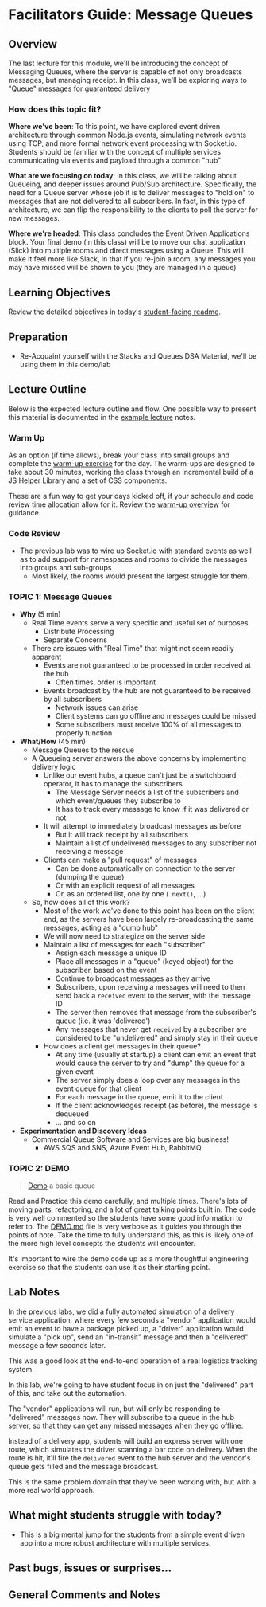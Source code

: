# Facilitators Guide: Message Queues

## Overview

The last lecture for this module, we'll be introducing the concept of Messaging Queues, where the server is capable of not only broadcasts messages, but managing receipt. In this class, we'll be exploring ways to "Queue" messages for guaranteed delivery

### How does this topic fit?

**Where we've been**:
To this point, we have explored event driven architecture through common Node.js events, simulating network events using TCP, and more formal network event processing with Socket.io. Students should be familiar with the concept of multiple services communicating via events and payload through a common "hub"

**What are we focusing on today**:
In this class, we will be talking about Queueing, and deeper issues around Pub/Sub architecture. Specifically, the need for a Queue server whose job it is to deliver messages to "hold on" to messages that are not delivered to all subscribers. In fact, in this type of architecture, we can flip the responsibility to the clients to poll the server for new messages.

**Where we're headed**:
This class concludes the Event Driven Applications block. Your final demo (in this class) will be to move our chat application (Slick) into multiple rooms and direct messages using a Queue. This will make it feel more like Slack, in that if you re-join a room, any messages you may have missed will be shown to you (they are managed in a queue)

## Learning Objectives

Review the detailed objectives in today's [student-facing readme](../README.md).

## Preparation

- Re-Acquaint yourself with the Stacks and Queues DSA Material, we'll be using them in this demo/lab

## Lecture Outline

Below is the expected lecture outline and flow. One possible way to present this material is documented in the [example lecture](./LECTURE-EXAMPLE.md) notes.

### Warm Up

As an option (if time allows), break your class into small groups and complete the [warm-up exercise](../warm-up/README.md) for the day. The warm-ups are designed to take about 30 minutes, working the class through an incremental build of a JS Helper Library and a set of CSS components.

These are a fun way to get your days kicked off, if your schedule and code review time allocation allow for it. Review the [warm-up overview](../../warm-ups/README.md) for guidance.

### Code Review

- The previous lab was to wire up Socket.io with standard events as well as to add support for namespaces and rooms to divide the messages into groups and sub-groups
  - Most likely, the rooms would present the largest struggle for them.

### TOPIC 1: Message Queues

- **Why** (5 min)
  - Real Time events serve a very specific and useful set of purposes
    - Distribute Processing
    - Separate Concerns
  - There are issues with "Real Time" that might not seem readily apparent
    - Events are not guaranteed to be processed in order received at the hub
      - Often times, order is important
    - Events broadcast by the hub are not guaranteed to be received by all subscribers
      - Network issues can arise
      - Client systems can go offline and messages could be missed
      - Some subscribers must receive 100% of all messages to properly function
- **What/How** (45 min)
  - Message Queues to the rescue
  - A Queueing server answers the above concerns by implementing delivery logic
    - Unlike our event hubs, a queue can't just be a switchboard operator, it has to manage the subscribers
      - The Message Server needs a list of the subscribers and which event/queues they subscribe to
      - It has to track every message to know if it was delivered or not
    - It will attempt to immediately broadcast messages as before
      - But it will track receipt by all subscribers
      - Maintain a list of undelivered messages to any subscriber not receiving a message
    - Clients can make a "pull request" of messages
      - Can be done automatically on connection to the server (dumping the queue)
      - Or with an explicit request of all messages
      - Or, as an ordered list, one by one (`.next()`, ...)
  - So, how does all of this work?
    - Most of the work we've done to this point has been on the client end, as the servers have been largely re-broadcasting the same messages, acting as a "dumb hub"
    - We will now need to strategize on the server side
    - Maintain a list of messages for each "subscriber"
      - Assign each message a unique ID
      - Place all messages in a "queue" (keyed object) for the subscriber, based on the event
      - Continue to broadcast messages as they arrive
      - Subscribers, upon receiving a messages will need to then send back a `received` event to the server, with the message ID
      - The server then removes that message from the subscriber's queue (i.e. it was 'delivered')
      - Any messages that never get `received` by a subscriber are considered to be "undelivered" and simply stay in their queue
    - How does a client get messages in their queue?
      - At any time (usually at startup) a client can emit an event that would cause the server to try and "dump" the queue for a given event
      - The server simply does a loop over any messages in the event queue for that client
      - For each message in the queue, emit it to the client
      - If the client acknowledges receipt (as before), the message is dequeued
      - ... and so on
- **Experimentation and Discovery Ideas**
  - Commercial Queue Software and Services are big business!
    - AWS SQS and SNS, Azure Event Hub, RabbitMQ

### TOPIC 2: DEMO

> [Demo](DEMO.md) a basic queue

Read and Practice this demo carefully, and multiple times. There's lots of moving parts, refactoring, and a lot of great talking points built in. The code is very well commented so the students have some good information to refer to. The [DEMO.md](DEMO.md) file is very verbose as it guides you through the points of note. Take the time to fully understand this, as this is likely one of the more high level concepts the students will encounter.

It's important to wire the demo code up as a more thoughtful engineering exercise so that the students can use it as their starting point.

## Lab Notes

In the previous labs, we did a fully automated simulation of a delivery service application, where every few seconds a "vendor" application would emit an event to have a package picked up, a "driver" application would simulate a "pick up", send an "in-transit" message and then a "delivered" message a few seconds later.

This was a good look at the end-to-end operation of a real logistics tracking system.

In this lab, we're going to have student focus in on just the "delivered" part of this, and take out the automation.

The "vendor" applications will run, but will only be responding to "delivered" messages now. They will subscribe to a queue in the hub server, so that they can get any missed messages when they go offline.

Instead of a delivery app, students will build an express server with one route, which simulates the driver scanning a bar code on delivery. When the route is hit, it'll fire the `delivered` event to the hub server and the vendor's queue gets filled and the message broadcast.

This is the same problem domain that they've been working with, but with a more real world approach.

## What might students struggle with today?

- This is a big mental jump for the students from a simple event driven app into a more robust architecture with multiple services.

## Past bugs, issues or surprises...

## General Comments and Notes
